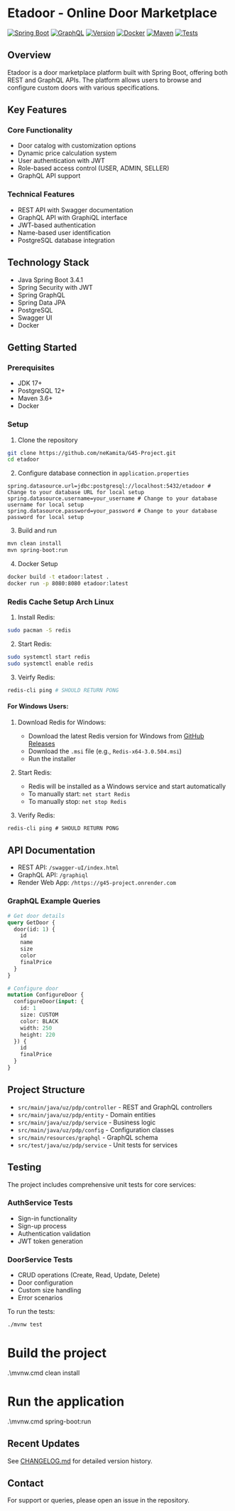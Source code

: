 # Etadoor - Online Door Marketplace


[![Spring Boot](https://img.shields.io/badge/Spring%20Boot-3.4.1-brightgreen.svg)](https://spring.io/projects/spring-boot)
[![GraphQL](https://img.shields.io/badge/GraphQL-Enabled-e10098.svg)](https://graphql.org)
[![Version](https://img.shields.io/badge/version-1.0.8-blue.svg)](CHANGELOG.md)
[![Docker](https://img.shields.io/badge/Docker-Ready-2496ED.svg)](https://www.docker.com/)
[![Maven](https://img.shields.io/badge/Maven-3.6%2B-C71A36.svg)](https://maven.apache.org/)
[![Tests](https://img.shields.io/badge/Tests-Passing-success.svg)](README.md#testing)

## Overview
Etadoor is a door marketplace platform built with Spring Boot, offering both REST and GraphQL APIs. The platform allows users to browse and configure custom doors with various specifications.

## Key Features

### Core Functionality
- Door catalog with customization options
- Dynamic price calculation system
- User authentication with JWT
- Role-based access control (USER, ADMIN, SELLER)
- GraphQL API support

### Technical Features
- REST API with Swagger documentation
- GraphQL API with GraphiQL interface
- JWT-based authentication
- Name-based user identification
- PostgreSQL database integration

## Technology Stack
- Java Spring Boot 3.4.1
- Spring Security with JWT
- Spring GraphQL
- Spring Data JPA
- PostgreSQL
- Swagger UI
- Docker

## Getting Started

### Prerequisites
- JDK 17+
- PostgreSQL 12+
- Maven 3.6+
- Docker

### Setup
1. Clone the repository
```bash
git clone https://github.com/neKamita/G45-Project.git
cd etadoor
```

2. Configure database connection in `application.properties`
```properties
spring.datasource.url=jdbc:postgresql://localhost:5432/etadoor # Change to your database URL for local setup
spring.datasource.username=your_username # Change to your database username for local setup
spring.datasource.password=your_password # Change to your database password for local setup
```

3. Build and run
```bash
mvn clean install
mvn spring-boot:run
```

4. Docker Setup
```bash
docker build -t etadoor:latest . 
docker run -p 8080:8080 etadoor:latest

```

### Redis Cache Setup Arch Linux
1. Install Redis:
```bash
sudo pacman -S redis
```
2. Start Redis:
```bash
sudo systemctl start redis
sudo systemctl enable redis
```
3. Veirfy Redis:
```bash
redis-cli ping # SHOULD RETURN PONG
```

#### For Windows Users:
1. Download Redis for Windows:
   - Download the latest Redis version for Windows from [GitHub Releases](https://github.com/microsoftarchive/redis/releases)
   - Download the `.msi` file (e.g., `Redis-x64-3.0.504.msi`)
   - Run the installer

2. Start Redis:
   - Redis will be installed as a Windows service and start automatically
   - To manually start: `net start Redis`
   - To manually stop: `net stop Redis`

3. Verify Redis:
```cmd
redis-cli ping # SHOULD RETURN PONG
```

## API Documentation
- REST API: `/swagger-uI/index.html`
- GraphQL API: `/graphiql`
- Render Web App: `/https://g45-project.onrender.com`

### GraphQL Example Queries
```graphql
# Get door details
query GetDoor {
  door(id: 1) {
    id
    name
    size
    color
    finalPrice
  }
}

# Configure door
mutation ConfigureDoor {
  configureDoor(input: {
    id: 1
    size: CUSTOM
    color: BLACK
    width: 250
    height: 220
  }) {
    id
    finalPrice
  }
}
```

## Project Structure
- `src/main/java/uz/pdp/controller` - REST and GraphQL controllers
- `src/main/java/uz/pdp/entity` - Domain entities
- `src/main/java/uz/pdp/service` - Business logic
- `src/main/java/uz/pdp/config` - Configuration classes
- `src/main/resources/graphql` - GraphQL schema
- `src/test/java/uz/pdp/service` - Unit tests for services

## Testing
The project includes comprehensive unit tests for core services:

### AuthService Tests
- Sign-in functionality
- Sign-up process
- Authentication validation
- JWT token generation

### DoorService Tests
- CRUD operations (Create, Read, Update, Delete)
- Door configuration
- Custom size handling
- Error scenarios

To run the tests:
```bash
./mvnw test
```
# Build the project
.\mvnw.cmd clean install

# Run the application
.\mvnw.cmd spring-boot:run

## Recent Updates
See [CHANGELOG.md](CHANGELOG.md) for detailed version history.


## Contact
For support or queries, please open an issue in the repository.


